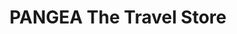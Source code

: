 ---
title: "PANGEA The Travel Store"
url: /bilbao/pangea-the-travel-store/
shop: agencia de viajes
---